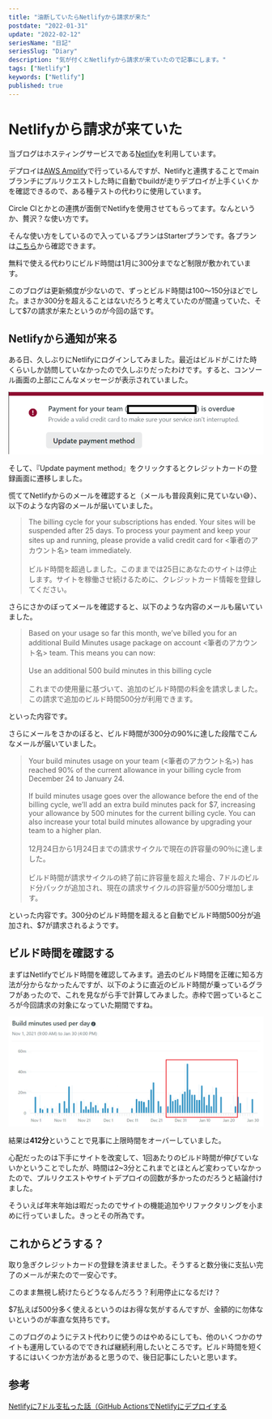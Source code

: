 ```yaml
---
title: "油断していたらNetlifyから請求が来た"
postdate: "2022-01-31"
update: "2022-02-12"
seriesName: "日記"
seriesSlug: "Diary"
description: "気が付くとNetlifyから請求が来ていたので記事にします。"
tags: ["Netlify"]
keywords: ["Netlify"]
published: true
---
```


# Netlifyから請求が来ていた

当ブログはホスティングサービスである[Netlify](https://www.netlify.com/)を利用しています。

デプロイは[AWS Amplify](https://aws.amazon.com/jp/amplify/)で行っているんですが、Netlifyと連携することでmainブランチにプルリクエストした時に自動でbuildが走りデプロイが上手くいくかを確認できるので、ある種テストの代わりに使用しています。

<aside>

Circle CIとかとの連携が面倒でNetlifyを使用させてもらってます。なんというか、贅沢？な使い方です。

</aside>

そんな使い方をしているので入っているプランはStarterプランです。各プランは[こちら](https://www.netlify.com/pricing/)から確認できます。

無料で使える代わりにビルド時間は1月に300分までなど制限が敷かれています。

このブログは更新頻度が少ないので、ずっとビルド時間は100～150分ほどでした。まさか300分を超えることはないだろうと考えていたのが間違っていた、そして$7の請求が来たというのが今回の話です。

## Netlifyから通知が来る

ある日、久しぶりにNetlifyにログインしてみました。最近はビルドがこけた時くらいしか訪問していなかったので久しぶりだったわけです。すると、コンソール画面の上部にこんなメッセージが表示されていました。

![](./images/image01.png)

そして、『Update payment method』をクリックするとクレジットカードの登録画面に遷移しました。

慌ててNetlifyからのメールを確認すると（メールも普段真剣に見ていない😅）、以下のような内容のメールが届いていました。

> The billing cycle for your subscriptions has ended. Your sites will be suspended after 25 days. To process your payment and keep your sites up and running, please provide a valid credit card for <筆者のアカウント名> team immediately.<br><br>ビルド時間を超過しました。このままでは25日にあなたのサイトは停止します。サイトを稼働させ続けるために、クレジットカード情報を登録してください。

さらにさかのぼってメールを確認すると、以下のような内容のメールも届いていました。

> Based on your usage so far this month, we’ve billed you for an additional Build Minutes usage package on account <筆者のアカウント名> team. This means you can now:<br><br>Use an additional 500 build minutes in this billing cycle<br><br>これまでの使用量に基づいて、追加のビルド時間の料金を請求しました。この請求で追加のビルド時間500分が利用できます。

といった内容です。

さらにメールをさかのぼると、ビルド時間が300分の90%に達した段階でこんなメールが届いていました。

> Your build minutes usage on your team (<筆者のアカウント名>) has reached 90% of the current allowance in your billing cycle from December 24 to January 24.<br><br>If build minutes usage goes over the allowance before the end of the billing cycle, we’ll add an extra build minutes pack for $7, increasing your allowance by 500 minutes for the current billing cycle. You can also increase your total build minutes allowance by upgrading your team to a higher plan.<br><br>12月24日から1月24日までの請求サイクルで現在の許容量の90％に達しました。<br><br>ビルド時間が請求サイクルの終了前に許容量を超えた場合、7ドルのビルド分パックが追加され、現在の請求サイクルの許容量が500分増加します。

といった内容です。300分のビルド時間を超えると自動でビルド時間500分が追加され、$7が請求されるようです。

## ビルド時間を確認する

まずはNetlifyでビルド時間を確認してみます。過去のビルド時間を正確に知る方法が分からなかったんですが、以下のように直近のビルド時間が乗っているグラフがあったので、これを見ながら手で計算してみました。赤枠で囲っているところが今回請求の対象になっていた期間ですね。

![](./images/image02.png)

結果は**412分**ということで見事に上限時間をオーバーしていました。

心配だったのは下手にサイトを改変して、1回あたりのビルド時間が伸びていないかということでしたが、時間は2~3分とこれまでとほとんど変わっていなかったので、プルリクエストやサイトデプロイの回数が多かったのだろうと結論付けました。

そういえば年末年始は暇だったのでサイトの機能追加やリファクタリングを小まめに行っていました。きっとその所為です。

## これからどうする？

取り急ぎクレジットカードの登録を済ませました。そうすると数分後に支払い完了のメールが来たので一安心です。

<aside>

このまま無視し続けたらどうなるんだろう？利用停止になるだけ？

</aside>

$7払えば500分多く使えるというのはお得な気がするんですが、金額的に勿体ないというのが率直な気持ちです。

このブログのようにテスト代わりに使うのはやめるにしても、他のいくつかのサイトも運用しているのでできれば継続利用したいところです。ビルド時間を短くするにはいくつか方法があると思うので、後日記事にしたいと思います。

## 参考

[Netlifyに7ドル支払った話（GitHub ActionsでNetlifyにデプロイする](https://blog.70-10.net/2020/05/31/github-actions-deploy-netlify/)